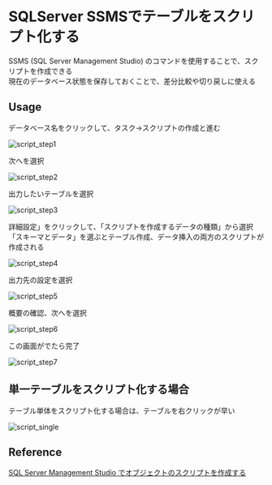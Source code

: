 # SQLServer SSMSでテーブルをスクリプト化する

SSMS (SQL Server Management Studio) のコマンドを使用することで、スクリプトを作成できる<br>
現在のデータベース状態を保存しておくことで、差分比較や切り戻しに使える<br>

## Usage
データベース名をクリックして、タスク→スクリプトの作成と進む<br>

![script_step1](img/ssms_script_step1.png)

次へを選択<br>

![script_step2](img/ssms_script_step2.png)

出力したいテーブルを選択<br>

![script_step3](img/ssms_script_step3.png)

詳細設定」をクリックして、「スクリプトを作成するデータの種類」から選択<br>
「スキーマとデータ」を選ぶとテーブル作成、データ挿入の両方のスクリプトが作成される<br>

![script_step4](img/ssms_script_step4.png)

出力先の設定を選択<br>

![script_step5](img/ssms_script_step5.png)

概要の確認、次へを選択<br>

![script_step6](img/ssms_script_step6.png)

この画面がでたら完了<br>

![script_step7](img/ssms_script_step7.png)

## 単一テーブルをスクリプト化する場合
テーブル単体をスクリプト化する場合は、テーブルを右クリックが早い<br>

![script_single](img/ssms_script_single.png)

## Reference
[SQL Server Management Studio でオブジェクトのスクリプトを作成する](https://learn.microsoft.com/ja-jp/sql/ssms/tutorials/scripting-ssms?view=sql-server-ver16)<br>
